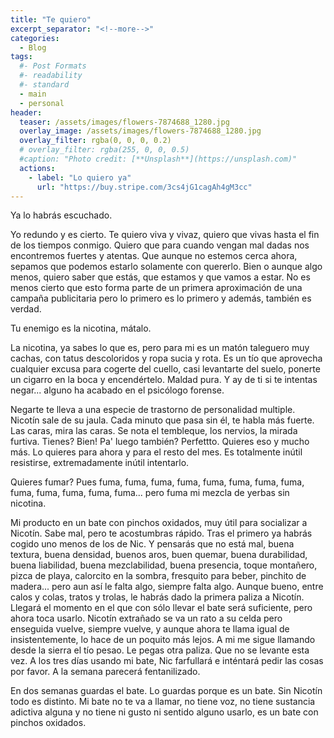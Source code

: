 ```yaml
---
title: "Te quiero"
excerpt_separator: "<!--more-->"
categories:
  - Blog
tags:
  #- Post Formats
  #- readability
  #- standard
  - main
  - personal
header:
  teaser: /assets/images/flowers-7874688_1280.jpg
  overlay_image: /assets/images/flowers-7874688_1280.jpg
  overlay_filter: rgba(0, 0, 0, 0.2)
  # overlay_filter: rgba(255, 0, 0, 0.5)
  #caption: "Photo credit: [**Unsplash**](https://unsplash.com)"
  actions:
    - label: "Lo quiero ya"
      url: "https://buy.stripe.com/3cs4jG1cagAh4gM3cc"
---
```


Ya lo habrás escuchado.

<!--more-->

Yo redundo y es cierto. Te quiero viva y vivaz, quiero que vivas hasta el fin de los tiempos conmigo. Quiero que para cuando vengan mal dadas nos encontremos fuertes y atentas. Que aunque no estemos cerca ahora, sepamos que podemos estarlo solamente con quererlo. Bien o aunque algo menos, quiero saber que estás, que estamos y que vamos a estar. No es menos cierto que esto forma parte de un primera aproximación de una campaña publicitaria pero lo primero es lo primero y además, también es verdad.

Tu enemigo es la nicotina, mátalo. 

La nicotina, ya sabes lo que es, pero para mi es un matón taleguero muy cachas, con tatus descoloridos y ropa sucia y rota. Es un tío que aprovecha cualquier excusa para cogerte del cuello, casi levantarte del suelo, ponerte un cigarro en la boca y encendértelo. Maldad pura. Y ay de ti si te intentas negar... alguno ha acabado en el psicólogo forense.

Negarte te lleva a una especie de trastorno de personalidad multiple. Nicotín sale de su jaula. Cada minuto que pasa sin él, te habla más fuerte.  Las caras, mira las caras. Se nota el tembleque, los nervios, la mirada furtiva. Tienes? Bien! Pa' luego también? Perfettto. Quieres eso y mucho más. Lo quieres para ahora y para el resto del mes. Es totalmente inútil resistirse, extremadamente inútil intentarlo.

Quieres fumar? Pues fuma, fuma, fuma, fuma, fuma, fuma, fuma, fuma, fuma, fuma, fuma, fuma, fuma... pero fuma mi mezcla de yerbas sin nicotina.

Mi producto en un bate con pinchos oxidados, muy útil para socializar a Nicotín. Sabe mal, pero te acostumbras rápido. Tras el primero ya habrás cogido uno menos de los de Nic. Y pensarás que no está mal, buena textura, buena densidad, buenos aros, buen quemar, buena durabilidad, buena liabilidad, buena mezclabilidad, buena presencia, toque montañero, pizca de playa, calorcito en la sombra, fresquito para beber, pinchito de madera... pero aun así le falta algo, siempre falta algo. Aunque bueno, entre calos y colas, tratos y trolas, le habrás dado la primera paliza a Nicotín. Llegará el momento en el que con sólo llevar el bate será suficiente, pero ahora toca usarlo. Nicotín extrañado se va un rato a su celda pero enseguida vuelve, siempre vuelve, y aunque ahora te llama igual de insistentemente, lo hace de un poquito más lejos. A mi me sigue llamando desde la sierra el tío pesao. Le pegas otra paliza. Que no se levante esta vez. A los tres días usando mi bate, Nic farfullará e inténtará pedir las cosas por favor. A la semana parecerá fentanilizado.

En dos semanas guardas el bate. Lo guardas porque es un bate. Sin Nicotín todo es distinto. Mi bate no te va a llamar, no tiene voz, no tiene sustancia adictiva alguna y no tiene ni gusto ni sentido alguno usarlo, es un bate con pinchos oxidados.


